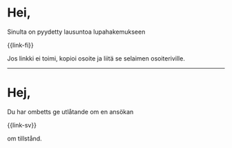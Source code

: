 # Hei,

Sinulta on pyydetty lausuntoa lupahakemukseen 

{{link-fi}}

Jos linkki ei toimi, kopioi osoite ja liitä se selaimen osoiteriville.

---

# Hej,

Du har ombetts ge utl&aring;tande om en ans&ouml;kan 

{{link-sv}}

 om tillst&aring;nd.
